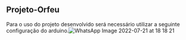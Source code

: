 ## Projeto-Orfeu

Para o uso do projeto desenvolvido será necessário utilizar a seguinte configuração do arduino.![WhatsApp Image 2022-07-21 at 18 18 21](https://user-images.githubusercontent.com/44043217/180565147-fd13a9a4-8590-4d6b-89ae-cfda09baf6c2.jpeg)
